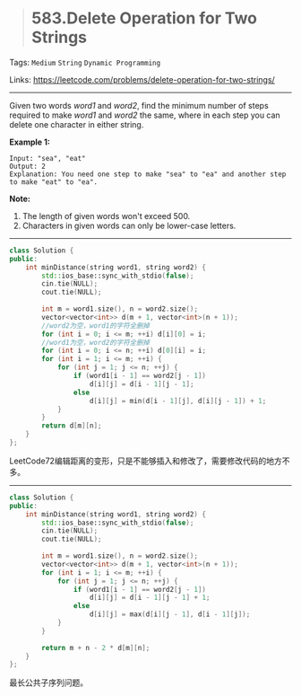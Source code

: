 > # 583.Delete Operation for Two Strings

Tags: `Medium` `String` `Dynamic Programming`

Links: <https://leetcode.com/problems/delete-operation-for-two-strings/>

-----

Given two words *word1* and *word2*, find the minimum number of steps required to make *word1* and *word2* the same, where in each step you can delete one character in either string.

**Example 1:**

```
Input: "sea", "eat"
Output: 2
Explanation: You need one step to make "sea" to "ea" and another step to make "eat" to "ea".
```

**Note:**

1. The length of given words won't exceed 500.
2. Characters in given words can only be lower-case letters.

-----

```c++
class Solution {
public:
    int minDistance(string word1, string word2) {
        std::ios_base::sync_with_stdio(false);
		cin.tie(NULL);
		cout.tie(NULL);
        
        int m = word1.size(), n = word2.size();
        vector<vector<int>> d(m + 1, vector<int>(n + 1));
        //word2为空，word1的字符全删掉
        for (int i = 0; i <= m; ++i) d[i][0] = i;
        //word1为空，word2的字符全删掉
        for (int i = 0; i <= n; ++i) d[0][i] = i;
        for (int i = 1; i <= m; ++i) {
            for (int j = 1; j <= n; ++j) {
                if (word1[i - 1] == word2[j - 1])
                    d[i][j] = d[i - 1][j - 1];
                else
                    d[i][j] = min(d[i - 1][j], d[i][j - 1]) + 1;
            }
        }
        return d[m][n];
    }
};
```

LeetCode72编辑距离的变形，只是不能够插入和修改了，需要修改代码的地方不多。

---

```c++
class Solution {
public:
    int minDistance(string word1, string word2) {
        std::ios_base::sync_with_stdio(false);
		cin.tie(NULL);
		cout.tie(NULL);
        
        int m = word1.size(), n = word2.size();
        vector<vector<int>> d(m + 1, vector<int>(n + 1));
        for (int i = 1; i <= m; ++i) {
            for (int j = 1; j <= n; ++j) {
                if (word1[i - 1] == word2[j - 1])
                    d[i][j] = d[i - 1][j - 1] + 1;
                else
                    d[i][j] = max(d[i][j - 1], d[i - 1][j]);
            }
        }
        
        return m + n - 2 * d[m][n];
    }
};
```

最长公共子序列问题。